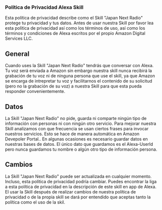 ### Política de Privacidad Alexa Skill

Esta política de privacidad describe como el Skill "Japan Next Radio" protege tu privacidad y tus datos. Antes de usar nuestra Skill por favor lea esta política de privacidad así como los términos de uso, así como los términos y condiciones de Alexa escritos por el propio Amazon Digital Services LLC.
## General
Cuando uses la Skill "Japan Next Radio" tendrás que conversar con Alexa. Tu voz será enviada a Amazon sin embargo nuestra skill nunca recibirá la grabación de tu voz ni de ninguna persona que use el skill, ya que Amazon se encarga de intrepretar tu voz y facilitarnos el contenido de su solicitud (pero no la grabación de su voz) a nuestra Skill para que esta pueda responder convenientemente.
## Datos
La Skill "Japan Next Radio" no pide, guarda ni comparte ningún tipo de información con personas ni con ningún otro servicio. Para mejorar nuestra Skill analizamos con que frecuencia se usan ciertos frases para invocar nuestros servicios. Esto se hace de manera automática en Amazon Devepoler Portal.. En algunas ocasiones es necesario guardar datos en nuestras bases de datos. El único dato que guardamos es el Alexa-UserId pero nunca guardamos tu nombre o algún otro tipo de información persona.
## Cambios
La Skill "Japan Next Radio" puede ser actualizada en cualquier momento. Incluso, esta política de privacidad podría cambiar. Puedes encontrar la liga a esta política de privacidad en la descripción de este skill en app de Alexa. El usar la Skill después de realizar cambios de nuestra política de privacidad o de la propia skill se dará por entendido que aceptas tanto la política como el uso de la skil. 
